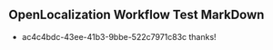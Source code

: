 ## OpenLocalization Workflow Test MarkDown
* ac4c4bdc-43ee-41b3-9bbe-522c7971c83c thanks!

<!--HONumber=Sep16_HO1-->


